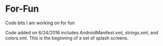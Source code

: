 # For-Fun
Code bits I am working on for fun

Code added on 6/24/2016 includes AndroidManifest.xml, strings.xml, and colors.xml.
  This is the beginning of a set of splash screens.
